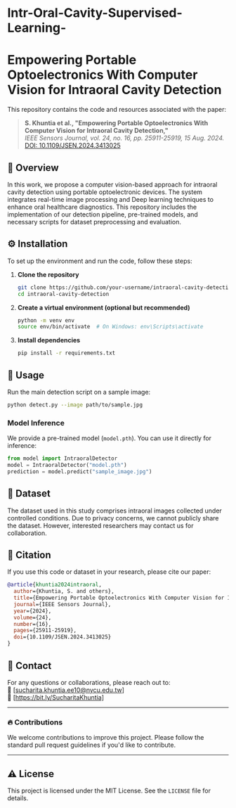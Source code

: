 # Intr-Oral-Cavity-Supervised-Learning-
# Empowering Portable Optoelectronics With Computer Vision for Intraoral Cavity Detection  

This repository contains the code and resources associated with the paper:  

> **S. Khuntia et al., "Empowering Portable Optoelectronics With Computer Vision for Intraoral Cavity Detection,"**  
> *IEEE Sensors Journal, vol. 24, no. 16, pp. 25911-25919, 15 Aug. 2024.*  
> [DOI: 10.1109/JSEN.2024.3413025](https://doi.org/10.1109/JSEN.2024.3413025)  

## 📌 Overview  

In this work, we propose a computer vision-based approach for intraoral cavity detection using portable optoelectronic devices. The system integrates real-time image processing and Deep learning techniques to enhance oral healthcare diagnostics. This repository includes the implementation of our detection pipeline, pre-trained models, and necessary scripts for dataset preprocessing and evaluation.  

## ⚙️ Installation  

To set up the environment and run the code, follow these steps:  

1. **Clone the repository**  
   ```bash
   git clone https://github.com/your-username/intraoral-cavity-detection.git
   cd intraoral-cavity-detection
   ```

2. **Create a virtual environment (optional but recommended)**  
   ```bash
   python -m venv env
   source env/bin/activate  # On Windows: env\Scripts\activate
   ```

3. **Install dependencies**  
   ```bash
   pip install -r requirements.txt
   ```

## 🚀 Usage  

Run the main detection script on a sample image:  
```bash
python detect.py --image path/to/sample.jpg
```

### Model Inference  
We provide a pre-trained model (`model.pth`). You can use it directly for inference:  
```python
from model import IntraoralDetector
model = IntraoralDetector("model.pth")
prediction = model.predict("sample_image.jpg")
```

## 📂 Dataset  

The dataset used in this study comprises intraoral images collected under controlled conditions. Due to privacy concerns, we cannot publicly share the dataset. However, interested researchers may contact us for collaboration.  

## 📜 Citation  

If you use this code or dataset in your research, please cite our paper:  

```bibtex
@article{khuntia2024intraoral,
  author={Khuntia, S. and others},
  title={Empowering Portable Optoelectronics With Computer Vision for Intraoral Cavity Detection},
  journal={IEEE Sensors Journal},
  year={2024},
  volume={24},
  number={16},
  pages={25911-25919},
  doi={10.1109/JSEN.2024.3413025}
}
```

## 📧 Contact  

For any questions or collaborations, please reach out to:  
📩 [sucharita.khuntia.ee10@nycu.edu.tw]  
🔗 [https://bit.ly/SucharitaKhuntia]  

---

### 🔥 Contributions  
We welcome contributions to improve this project. Please follow the standard pull request guidelines if you'd like to contribute.  

---

## ⚠️ License  
This project is licensed under the MIT License. See the `LICENSE` file for details.  
```
